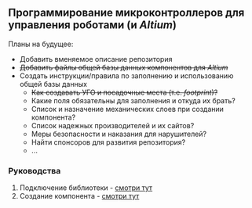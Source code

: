 ## Программирование микроконтроллеров для управления роботами (и _Altium_)

Планы на будущее:
* Добавить вменяемое описание репозитория
* ~~Добавить файлы общей базы данных компонентов для _Altium_~~
* Создать инструкции/правила по заполнению и использованию общей базы данных
    * ~~Как создавать УГО и посадочные места (т.е. _footprint_)?~~
    * Какие поля обязательны для заполнения и откуда их брать?
    * Список и назначение механических слоев при создании компонента?
    * Список надежных производителей и их сайтов?
    * Меры безопасности и наказания для нарушителей?
    * Найти спонсоров для развития репозитория?
    * ...

### Руководства

1. Подключение библиотеки - [смотри тут](add_library.md)
2. Создание компонента - [смотри тут](create_component.md)
